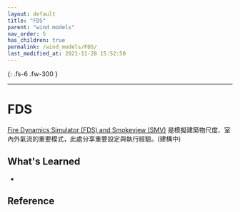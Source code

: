 ```yaml
---
layout: default
title: "FDS"
parent: "wind models"
nav_order: 5
has_children: true
permalink: /wind_models/FDS/
last_modified_at: 2021-11-28 15:52:50
---
```


{: .fs-6 .fw-300 }

---

# FDS
[Fire Dynamics Simulator (FDS) and Smokeview (SMV)](https://pages.nist.gov/fds-smv/) 是模擬建築物尺度、室內外氣流的重要模式，此處分享重要設定與執行經驗。(建構中)

## What's Learned 
- 

## Reference
